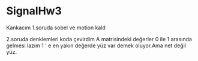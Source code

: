 # SignalHw3
Kankacım 1.soruda sobel ve motion kald


2.soruda denklemleri koda çevirdim A matrisindeki değerler 0 ile 1 arasında gelmesi lazım 1 ' e en yakın değerde yüz var demek oluyor.Ama net değil yüz.


